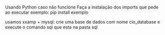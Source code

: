 
Usando Python
caso não funcione 
Faça a instalação dos imports que pede ao executar
exemplo: pip install exemplo

usamos xxamp + mysql:
crie uma base de dados com nome cio_database
e execute o comando sql que esta na pasta sql
